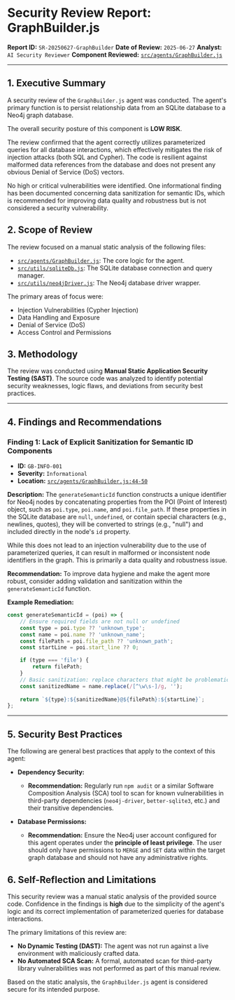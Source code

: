 # Security Review Report: GraphBuilder.js

**Report ID:** `SR-20250627-GraphBuilder`
**Date of Review:** `2025-06-27`
**Analyst:** `AI Security Reviewer`
**Component Reviewed:** [`src/agents/GraphBuilder.js`](src/agents/GraphBuilder.js)

---

## 1. Executive Summary

A security review of the `GraphBuilder.js` agent was conducted. The agent's primary function is to persist relationship data from an SQLite database to a Neo4j graph database.

The overall security posture of this component is **LOW RISK**.

The review confirmed that the agent correctly utilizes parameterized queries for all database interactions, which effectively mitigates the risk of injection attacks (both SQL and Cypher). The code is resilient against malformed data references from the database and does not present any obvious Denial of Service (DoS) vectors.

No high or critical vulnerabilities were identified. One informational finding has been documented concerning data sanitization for semantic IDs, which is recommended for improving data quality and robustness but is not considered a security vulnerability.

## 2. Scope of Review

The review focused on a manual static analysis of the following files:

*   [`src/agents/GraphBuilder.js`](src/agents/GraphBuilder.js): The core logic for the agent.
*   [`src/utils/sqliteDb.js`](src/utils/sqliteDb.js): The SQLite database connection and query manager.
*   [`src/utils/neo4jDriver.js`](src/utils/neo4jDriver.js): The Neo4j database driver wrapper.

The primary areas of focus were:
*   Injection Vulnerabilities (Cypher Injection)
*   Data Handling and Exposure
*   Denial of Service (DoS)
*   Access Control and Permissions

## 3. Methodology

The review was conducted using **Manual Static Application Security Testing (SAST)**. The source code was analyzed to identify potential security weaknesses, logic flaws, and deviations from security best practices.

---

## 4. Findings and Recommendations

### Finding 1: Lack of Explicit Sanitization for Semantic ID Components

*   **ID:** `GB-INFO-001`
*   **Severity:** `Informational`
*   **Location:** [`src/agents/GraphBuilder.js:44-50`](src/agents/GraphBuilder.js:44)

**Description:**
The `generateSemanticId` function constructs a unique identifier for Neo4j nodes by concatenating properties from the POI (Point of Interest) object, such as `poi.type`, `poi.name`, and `poi.file_path`. If these properties in the SQLite database are `null`, `undefined`, or contain special characters (e.g., newlines, quotes), they will be converted to strings (e.g., "null") and included directly in the node's `id` property.

While this does not lead to an injection vulnerability due to the use of parameterized queries, it can result in malformed or inconsistent node identifiers in the graph. This is primarily a data quality and robustness issue.

**Recommendation:**
To improve data hygiene and make the agent more robust, consider adding validation and sanitization within the `generateSemanticId` function.

**Example Remediation:**
```javascript
const generateSemanticId = (poi) => {
    // Ensure required fields are not null or undefined
    const type = poi.type ?? 'unknown_type';
    const name = poi.name ?? 'unknown_name';
    const filePath = poi.file_path ?? 'unknown_path';
    const startLine = poi.start_line ?? 0;

    if (type === 'file') {
        return filePath;
    }
    // Basic sanitization: replace characters that might be problematic in other contexts
    const sanitizedName = name.replace(/[^\w\s-]/g, '');
    
    return `${type}:${sanitizedName}@${filePath}:${startLine}`;
};
```

---

## 5. Security Best Practices

The following are general best practices that apply to the context of this agent:

*   **Dependency Security:**
    *   **Recommendation:** Regularly run `npm audit` or a similar Software Composition Analysis (SCA) tool to scan for known vulnerabilities in third-party dependencies (`neo4j-driver`, `better-sqlite3`, etc.) and their transitive dependencies.

*   **Database Permissions:**
    *   **Recommendation:** Ensure the Neo4j user account configured for this agent operates under the **principle of least privilege**. The user should only have permissions to `MERGE` and `SET` data within the target graph database and should not have any administrative rights.

## 6. Self-Reflection and Limitations

This security review was a manual static analysis of the provided source code. Confidence in the findings is **high** due to the simplicity of the agent's logic and its correct implementation of parameterized queries for database interactions.

The primary limitations of this review are:
*   **No Dynamic Testing (DAST):** The agent was not run against a live environment with maliciously crafted data.
*   **No Automated SCA Scan:** A formal, automated scan for third-party library vulnerabilities was not performed as part of this manual review.

Based on the static analysis, the `GraphBuilder.js` agent is considered secure for its intended purpose.